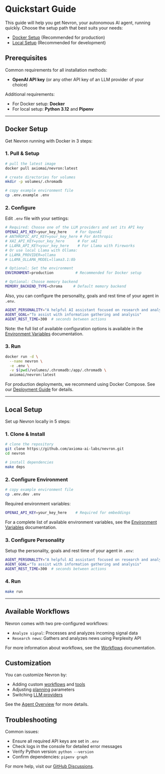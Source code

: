 # Quickstart Guide

This guide will help you get Nevron, your autonomous AI agent, running quickly. Choose the setup path that best suits your needs:

- [Docker Setup](#docker-setup) (Recommended for production)
- [Local Setup](#local-setup) (Recommended for development)

## Prerequisites

Common requirements for all installation methods:
- **OpenAI API key** (or any other API key of an LLM provider of your choice)

Additional requirements:
- For Docker setup: **Docker**
- For local setup: **Python 3.12** and **Pipenv**

-----

## Docker Setup

Get Nevron running with Docker in 3 steps:

### 1. Pull & Setup

```bash
# pull the latest image
docker pull axiomai/nevron:latest

# create directories for volumes
mkdir -p volumes/.chromadb

# copy example environment file
cp .env.example .env
```

### 2. Configure

Edit `.env` file with your settings:
```bash
# Required: Choose one of the LLM providers and set its API key
OPENAI_API_KEY=your_key_here    # For OpenAI
# ANTHROPIC_API_KEY=your_key_here # For Anthropic
# XAI_API_KEY=your_key_here      # For xAI
# LLAMA_API_KEY=your_key_here    # For Llama with Fireworks
# Or use local Llama with Ollama:
# LLAMA_PROVIDER=ollama
# LLAMA_OLLAMA_MODEL=llama3.1:8b

# Optional: Set the environment
ENVIRONMENT=production          # Recommended for Docker setup

# Optional: Choose memory backend
MEMORY_BACKEND_TYPE=chroma     # Default memory backend
```

Also, you can configure the personality, goals and rest time of your agent in `.env`.

```bash
AGENT_PERSONALITY="A helpful AI assistant focused on research and analysis"
AGENT_GOAL="To assist with information gathering and analysis"
AGENT_REST_TIME=300  # seconds between actions
```

Note: the full list of available configuration options is available in the [Environment Variables](development/environment.md) documentation.

### 3. Run

```bash
docker run -d \
  --name nevron \
  -e .env \
  -v $(pwd)/volumes/.chromadb:/app/.chromadb \
  axiomai/nevron:latest
```

For production deployments, we recommend using Docker Compose. See our [Deployment Guide](deployment.md) for details.

-----

## Local Setup

Set up Nevron locally in 5 steps:

### 1. Clone & Install

```bash
# clone the repository
git clone https://github.com/axioma-ai-labs/nevron.git
cd nevron

# install dependencies
make deps
```

### 2. Configure Environment

```bash
# copy example environment file
cp .env.dev .env
```

Required environment variables:
```bash
OPENAI_API_KEY=your_key_here    # Required for embeddings
```

For a complete list of available environment variables, see the [Environment Variables](development/environment.md) documentation.

### 3. Configure Personality

Setup the personality, goals and rest time of your agent in `.env`:
```bash
AGENT_PERSONALITY="A helpful AI assistant focused on research and analysis"
AGENT_GOAL="To assist with information gathering and analysis"
AGENT_REST_TIME=300  # seconds between actions
```

### 4. Run

```bash
make run
```

-----

## Available Workflows

Nevron comes with two pre-configured workflows:

- `Analyze signal`: Processes and analyzes incoming signal data
- `Research news`: Gathers and analyzes news using Perplexity API

For more information about workflows, see the [Workflows](agent/workflows.md) documentation.

## Customization

You can customize Nevron by:
- Adding custom [workflows](agent/workflows.md) and [tools](agent/tools.md)
- Adjusting [planning](agent/planning.md) parameters
- Switching [LLM providers](agent/llm.md)

See the [Agent Overview](agent/overview.md) for more details.

## Troubleshooting

Common issues:
- Ensure all required API keys are set in `.env`
- Check logs in the console for detailed error messages
- Verify Python version: `python --version`
- Confirm dependencies: `pipenv graph`

For more help, visit our [GitHub Discussions](https://github.com/axioma-ai-labs/nevron/discussions).
